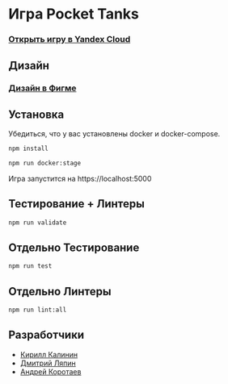 # Игра Pocket Tanks
### [Открыть игру в Yandex Cloud](https://atlanta-pocketanks-07.ya-praktikum.tech)

## Дизайн
### [Дизайн в Фигме](https://www.figma.com/file/VQfJFBznJXtKE6i0qTMfLe/Layout?node-id=0%3A1)

## Установка
Убедиться, что у вас установлены docker и docker-compose. 
<a name="install"></a>
<a name="installstart"></a>
```sh
npm install
```

```sh
npm run docker:stage
```

Игра запустится на https://localhost:5000

## Тестирование + Линтеры
<a name="install"></a>
<a name="installstart"></a>
```sh
npm run validate
```

## Отдельно Тестирование
<a name="install"></a>
<a name="installstart"></a>
```sh
npm run test
```


## Отдельно Линтеры
<a name="install"></a>
<a name="installstart"></a>
```sh
npm run lint:all
```

## Разработчики
<a name="developers"></a>

- [Кирилл Калинин](https://github.com/kirill-kalinin)
- [Дмитрий Ляпин](https://github.com/Pelmenya)
- [Андрей Коротаев](https://github.com/a-k-kord)
